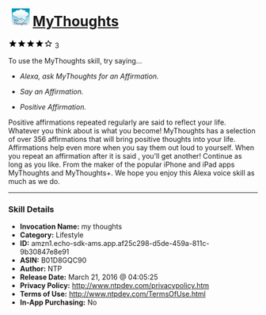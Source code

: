 # &nbsp;<img src="skill_icon" alt="MyThoughts icon" width="36"> [MyThoughts](http://alexa.amazon.com/#skills/amzn1.echo-sdk-ams.app.af25c298-d5de-459a-811c-9b30847e8e91)
![4 stars](../../images/ic_star_black_18dp_1x.png)![4 stars](../../images/ic_star_black_18dp_1x.png)![4 stars](../../images/ic_star_black_18dp_1x.png)![4 stars](../../images/ic_star_black_18dp_1x.png)![4 stars](../../images/ic_star_border_black_18dp_1x.png) 3

To use the MyThoughts skill, try saying...

* *Alexa, ask MyThoughts for an Affirmation.*

* *Say an Affirmation.*

* *Positive Affirmation.*

Positive affirmations repeated regularly are said to reflect your life.  Whatever you think about is what you become!  MyThoughts has a selection of over 356 affirmations that will bring positive thoughts into your life.  Affirmations help even more when you say them out loud to yourself.  When you repeat an affirmation after it is said , you'll get another!  Continue as long as you like.  From the maker of the popular iPhone and iPad apps MyThoughts and MyThoughts+.  We hope you enjoy this Alexa voice skill as much as we do.

***

### Skill Details

* **Invocation Name:** my thoughts
* **Category:** Lifestyle
* **ID:** amzn1.echo-sdk-ams.app.af25c298-d5de-459a-811c-9b30847e8e91
* **ASIN:** B01D8GQC90
* **Author:** NTP
* **Release Date:** March 21, 2016 @ 04:05:25
* **Privacy Policy:** http://www.ntpdev.com/privacypolicy.htm
* **Terms of Use:** http://www.ntpdev.com/TermsOfUse.html
* **In-App Purchasing:** No
